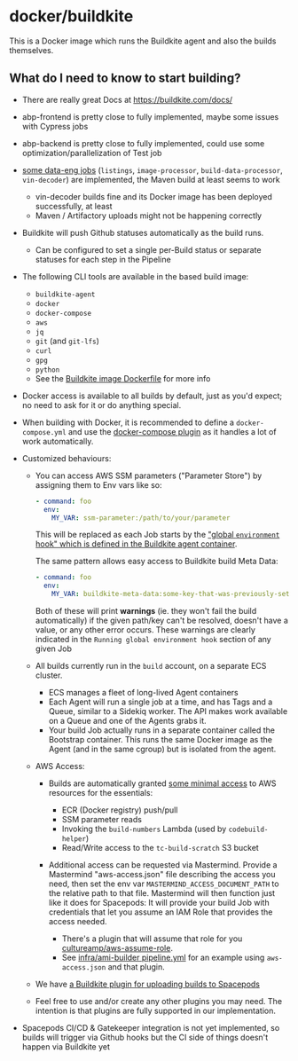# docker/buildkite


This is a Docker image which runs the Buildkite agent and also the builds themselves.



## What do I need to know to start building?

- There are really great Docs at <https://buildkite.com/docs/>
- abp-frontend is pretty close to fully implemented, maybe some issues with Cypress jobs
- abp-backend is pretty close to fully implemented, could use some optimization/parallelization of Test job
- [some data-eng jobs](https://buildkite.com/truecar-1?team=data-engineering) (`listings`, `image-processor`, `build-data-processor`, `vin-decoder`) are implemented, the Maven build at least seems to work
    - vin-decoder builds fine and its Docker image has been deployed successfully, at least
    - Maven / Artifactory uploads might not be happening correctly

- Buildkite will push Github statuses automatically as the build runs.
    - Can be configured to set a single per-Build status or separate statuses for each step in the Pipeline

- The following CLI tools are available in the based build image:
    - `buildkite-agent`
    - `docker`
    - `docker-compose`
    - `aws`
    - `jq`
    - `git` (and `git-lfs`)
    - `curl`
    - `gpg`
    - `python`
    - See the [Buildkite image Dockerfile](https://git.corp.tc/docker/buildkite/blob/master/Dockerfile) for more info

- Docker access is available to all builds by default, just as you'd expect; no need to ask for it or do anything special.

- When building with Docker, it is recommended to define a `docker-compose.yml` and use the [docker-compose plugin](https://github.com/buildkite-plugins/docker-compose-buildkite-plugin/) as it handles a lot of work automatically.

- Customized behaviours:
    - You can access AWS SSM parameters ("Parameter Store") by assigning them to Env vars like so:

        ```yaml
        - command: foo
          env:
            MY_VAR: ssm-parameter:/path/to/your/parameter
        ```

        This will be replaced as each Job starts by the ["global `environment` hook" which is defined in the Buildkite agent container](https://git.corp.tc/docker/buildkite/blob/master/buildkite/hooks/environment.py).

        The same pattern allows easy access to Buildkite build Meta Data:

        ```yaml
        - command: foo
          env:
            MY_VAR: buildkite-meta-data:some-key-that-was-previously-set
        ```

        Both of these will print **warnings** (ie. they won't fail the build automatically) if the given path/key can't be resolved, doesn't have a value, or any other error occurs. These warnings are clearly indicated in the `Running global environment hook` section of any given Job

    - All builds currently run in the `build` account, on a separate ECS cluster.
        - ECS manages a fleet of long-lived Agent containers
        - Each Agent will run a single job at a time, and has Tags and a Queue, similar to a Sidekiq worker. The API makes work available on a Queue and one of the Agents grabs it.
        - Your build Job actually runs in a separate container called the Bootstrap container. This runs the same Docker image as the Agent (and in the same cgroup) but is isolated from the agent.

    - AWS Access:
        - Builds are automatically granted [some minimal access](https://git.corp.tc/docker/buildkite/blob/87b4306/pylib/buildkite/mastermind.py#L90-L151) to AWS resources for the essentials:
            - ECR (Docker registry) push/pull
            - SSM parameter reads
            - Invoking the `build-numbers` Lambda (used by `codebuild-helper`)
            - Read/Write access to the `tc-build-scratch` S3 bucket

        - Additional access can be requested via Mastermind. Provide a Mastermind "aws-access.json" file describing the access you need, then set the env var `MASTERMIND_ACCESS_DOCUMENT_PATH` to the relative path to that file. Mastermind will then function just like it does for Spacepods: It will provide your build Job with credentials that let you assume an IAM Role that provides the access needed.
            - There's a plugin that will assume that role for you [cultureamp/aws-assume-role](https://github.com/cultureamp/aws-assume-role-buildkite-plugin).
            - See [infra/ami-builder pipeline.yml](https://git.corp.tc/infra/ami-builder/blob/master/.buildkite/pipeline.yml#L41) for an example using `aws-access.json` and that plugin.

    - We have [a Buildkite plugin for uploading builds to Spacepods](https://git.corp.tc/infra/spacepods-buildkite-plugin)
    - Feel free to use and/or create any other plugins you may need. The intention is that plugins are fully supported in our implementation.

- Spacepods CI/CD & Gatekeeper integration is not yet implemented, so builds will trigger via Github hooks but the CI side of things doesn't happen via Buildkite yet
